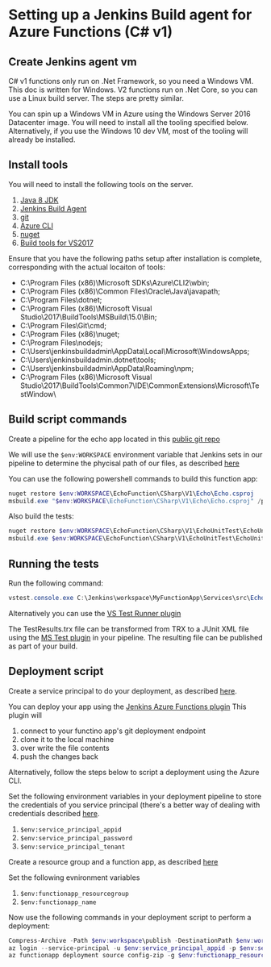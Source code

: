 Setting up a Jenkins Build agent for Azure Functions (C# v1)
====

Create Jenkins agent vm
----

C# v1 functions only run on .Net Framework, so you need a Windows VM. This doc is written for Windows. V2 functions run on .Net Core, so you can use a Linux build server. The steps are pretty similar.

You can spin up a Windows VM in Azure using the Windows Server 2016 Datacenter image. You will need to install all the tooling specified below. Alternatively, if you use the Windows 10 dev VM, most of the tooling will already be installed.

Install tools
----

You will need to install the following tools on the server.

1. [Java 8 JDK](https://www.oracle.com/technetwork/java/javase/downloads/jdk8-downloads-2133151.html)
2. [Jenkins Build Agent](https://wiki.jenkins.io/display/JENKINS/Installing+Jenkins+as+a+Windows+service)
3. [git](https://git-scm.com/download/win)
4. [Azure CLI](https://docs.microsoft.com/en-us/cli/azure/install-azure-cli-windows?view=azure-cli-latest)
5. [nuget](https://dist.nuget.org/win-x86-commandline/latest/nuget.exe)
6. [Build tools for VS2017](https://visualstudio.microsoft.com/thank-you-downloading-visual-studio/?sku=BuildTools&rel=15)

Ensure that you have the following paths setup after installation is complete, corresponding with the actual locaiton of tools:

* C:\Program Files (x86)\Microsoft SDKs\Azure\CLI2\wbin;
* C:\Program Files (x86)\Common Files\Oracle\Java\javapath;
* C:\Program Files\dotnet\;
* C:\Program Files (x86)\Microsoft Visual Studio\2017\BuildTools\MSBuild\15.0\Bin\;
* C:\Program Files\Git\cmd;
* C:\Program Files (x86)\nuget\;
* C:\Program Files\nodejs\;
* C:\Users\jenkinsbuildadmin\AppData\Local\Microsoft\WindowsApps;
* C:\Users\jenkinsbuildadmin\.dotnet\tools;
* C:\Users\jenkinsbuildadmin\AppData\Roaming\npm;
* C:\Program Files (x86)\Microsoft Visual Studio\2017\BuildTools\Common7\IDE\CommonExtensions\Microsoft\TestWindow\

Build script commands
----

Create a pipeline for the echo app located in this [public git repo](https://github.com/hannesne/EchoFunction/tree/master/CSharp/V1)

We will use the `$env:WORKSPACE` environment variable that Jenkins sets in our pipeline to determine the phycisal path of our files, as described [here](https://wiki.jenkins.io/display/JENKINS/Building+a+software+project#Buildingasoftwareproject-below)

You can use the following powershell commands to build this function app:

```powershell
nuget restore $env:WORKSPACE\EchoFunction\CSharp\V1\Echo\Echo.csproj
msbuild.exe "$env:WORKSPACE\EchoFunction\CSharp\V1\Echo\Echo.csproj" /p:OutDir="$env:WORKSPACE\publish" /p:Configuration=Release /t:Publish
```

Also build the tests:

```powershell
nuget restore $env:WORKSPACE\EchoFunction\CSharp\V1\EchoUnitTest\EchoUnitTest.csproj
msbuild.exe $env:WORKSPACE\EchoFunction\CSharp\V1\EchoUnitTest\EchoUnitTest.csproj /p:Platform=AnyCPU
```

Running the tests
----

Run the following command:

```powershell
vstest.console.exe C:\Jenkins\workspace\MyFunctionApp\Services\src\Echo\EchoUnitTests\bin\Debug\EchoUnitTests.dll /Logger:"trx;LogFileName=$env:WORKSPACE\TestResults.trx"
```

Alternatively you can use the [VS Test Runner plugin](https://wiki.jenkins.io/display/JENKINS/VsTestRunner+Plugin)

The TestResults.trx file can be transformed from TRX to a JUnit XML file using the [MS Test plugin](https://wiki.jenkins.io/display/JENKINS/MSTest+Plugin) in your pipeline. The resulting file can be published as part of your build.

Deployment script
----

Create a service principal to do your deployment, as described [here](https://docs.microsoft.com/en-us/cli/azure/create-an-azure-service-principal-azure-cli?view=azure-cli-latest).

You can deploy your app using the [Jenkins Azure Functions plugin](https://wiki.jenkins.io/display/JENKINS/Azure+Function+Plugin)
This plugin will 

1. connect to your functino app's git deployment endpoint
2. clone it to the local machine
3. over write the file contents
4. push the changes back

Alternatively, follow the steps below to script a deployment using the Azure CLI.

Set the following environment variables in your deployment pipeline to store the credentials of you service principal (there's a better way of dealing with credentials described [here](https://jenkins.io/doc/book/pipeline/jenkinsfile/#using-environment-variables).

1. `$env:service_principal_appid`
2. `$env:service_principal_password`
3. `$env:service_principal_tenant`

Create a resource group and a function app, as described [here](https://docs.microsoft.com/en-us/azure/azure-functions/functions-create-function-app-portal)

Set the following evnironment variables

1. `$env:functionapp_resourcegroup`
2. `$env:functionapp_name`

Now use the following commands in your deployment script to perform a deployment:

```powershell
Compress-Archive -Path $env:workspace\publish -DestinationPath $env:workspace\package.zip
az login --service-principal -u $env:service_principal_appid -p $env:service_principal_password --tenant $env:service_principal_tenant
az functionapp deployment source config-zip -g $env:functionapp_resourcegroup -n $env:functionapp_name --src $env:workspace\package.zip
```
